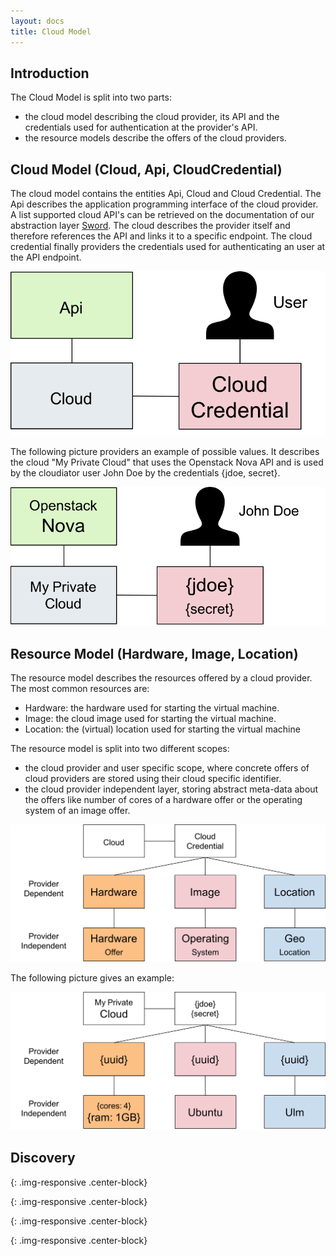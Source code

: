 ```yaml
---
layout: docs
title: Cloud Model
---
```


## Introduction

The Cloud Model is split into two parts:

- the cloud model describing the cloud provider, its API and the credentials used for authentication at
the provider's API.
- the resource models describe the offers of the cloud providers.

## Cloud Model (Cloud, Api, CloudCredential)

The cloud model contains the entities Api, Cloud and Cloud Credential. The Api describes the application
programming interface of the cloud provider. A list supported cloud API's can be retrieved on the documentation
of our abstraction layer [Sword](/components/sword.html). The cloud describes the provider itself and
therefore references the API and links it to a specific endpoint. The cloud credential finally providers
the credentials used for authenticating an user at the API endpoint.

![Cloud Model][cloud_model]

The following picture providers an example of possible values. It describes the cloud "My Private Cloud"
that uses the Openstack Nova API and is used by the cloudiator user John Doe by the credentials 
{jdoe, secret}.

![Cloud Model Example][cloud_model_example]

## Resource Model (Hardware, Image, Location)

The resource model describes the resources offered by a cloud provider. The most common resources are:

- Hardware: the hardware used for starting the virtual machine.
- Image: the cloud image used for starting the virtual machine. 
- Location: the (virtual) location used for starting the virtual machine
 
The resource model is split into two different
scopes:

- the cloud provider and user specific scope, where concrete offers of cloud providers are stored using
their cloud specific identifier.
- the cloud provider independent layer, storing abstract meta-data about the offers like number of cores of
a hardware offer or the operating system of an image offer.

![Resource Model][resource_model]

The following picture gives an example:

![Resource Model Example][resource_model_example]

## Discovery



[cloud_model]: /images/docs/cloud_model.png
{: .img-responsive .center-block}

[cloud_model_example]: /images/docs/cloud_model_example.png
{: .img-responsive .center-block}

[resource_model]: /images/docs/resource_model.png
{: .img-responsive .center-block}

[resource_model_example]: /images/docs/resource_model_example.png
{: .img-responsive .center-block}

